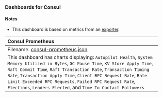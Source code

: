 ### Dashboards for Consul

#### Notes

- This dashboard is based on metrics from an [exporter](https://github.com/prometheus/consul_exporter).

|Consul Prometheus|
|:------------------|
|Filename: [consul-prometheus.json](consul-prometheus.json)|
|This dashboard has charts displaying: `Autopilot Health`, `System Memory Utilized in Bytes`, `GC Pause Time`, `KV Store Apply Time`, `Raft Commit Time`, `Raft Transaction Rate`, `Transaction Timing Rate`, `Transaction Apply Time`, `Client RPC Request Rate`, `Rate Limit Exceeded RPC Requests`, `Failed RPC Request Rate`, `Elections`, `Leaders Elected`, and `Time To Contact Followers` |
